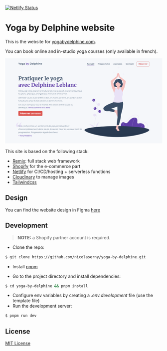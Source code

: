 [![Netlify Status](https://api.netlify.com/api/v1/badges/ba16e192-ec1f-4eb7-a751-634ec2312acc/deploy-status)](https://app.netlify.com/sites/yoga-by-delphine/deploys)

# Yoga by Delphine website

This is the website for [yogabydelphine.com](http://www.yogabydelphine.com/).

You can book online and in-studio yoga courses (only available in french).

![yogabydelphine](./screenshot.png)

This site is based on the following stack:

- [Remix](https://remix.run/): full stack web framework
- [Shopify](https://www.shopify.com/) for the e-commerce part
- [Netlify](https://www.netlify.com/) for CI/CD/hosting + serverless functions
- [Cloudinary](https://cloudinary.com/) to manage images
- [Tailwindcss](https://tailwindcss.com/)

## Design

You can find the website design in Figma [here](https://www.figma.com/file/wioiqeZX8Z0hOK0UsHxMAG/YogaByDelphine?node-id=4%3A10)

## Development

> **NOTE:** a Shopify partner account is required.

- Clone the repo:

```bash
$ git clone https://github.com/nicolaserny/yoga-by-delphine.git
```

- Install [pnpm](https://pnpm.io/)

- Go to the project directory and install dependencies:

```bash
$ cd yoga-by-delphine && pnpm install
```

- Configure env variables by creating a _.env.development_ file (use the template file)
- Run the development server:

```bash
$ pnpm run dev
```

## License

[MIT License](https://raw.githubusercontent.com/nicolaserny/yoga-by-delphine/master/LICENSE)
